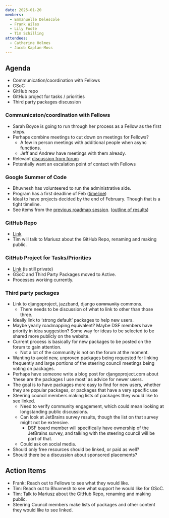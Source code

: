 ```yaml
---
date: 2025-01-20
members:
  - Emmanuelle Delescole
  - Frank Wiles
  - Lily Foote
  - Tim Schilling
attendees:
  - Catherine Holmes
  - Jacob Kaplan-Moss
---
```


## Agenda
- Communication/coordination with Fellows
- GSoC
- GitHub repo
- GitHub project for tasks / priorities
- Third party packages discussion

### Communicaton/coordination with Fellows
- Sarah Boyce is going to run through her process as a Fellow as the first steps.
- Perhaps combine meetings to cut down on meetings for Fellows?
  - A few in person meetings with additional people when async functions. 
  - Jeff and Andrew have meetings with them already.
- Relevant [discussion from forum](https://forum.djangoproject.com/t/volunteers-wanted-to-update-triage-workflow-docs/37937/2)
- Potentially want an escalation point of contact with Fellows

### Google Summer of Code
- Bhuvnesh has volunteered to run the administrative side.
- Program has a first deadline of Feb ([timeline](https://developers.google.com/open-source/gsoc/timeline))
- Ideal to have projects decided by the end of February. Though that is a tight timeline.
- See items from the [previous roadmap session](https://forum.djangoproject.com/t/informal-roadmap-retrospective-workshops-for-django/26835). ([outline of results](https://forum.djangoproject.com/t/informal-roadmap-retrospective-workshops-for-django/26835/28))

### GitHub Repo
- [Link](https://github.com/django/steering-council)
- Tim will talk to Mariusz about the GitHub Repo, renaming and making public.

### GitHub Project for Tasks/Priorities
- [Link](https://github.com/orgs/django/projects/19) (is still private)
- GSoC and Third Party Packages moved to Active.
- Processes working currently.

### Third party packages
- Link to djangoproject, jazzband, django ~~community~~ commons.
  - There needs to be discussion of what to link to other than those three.
- Ideally link to ‘strong default’ packages to help new users.
- Maybe yearly roadmapping equivalent? Maybe DSF members have priority in idea suggestion? Some way for ideas to be selected to be shared more publicly on the website.
- Current process is basically for new packages to be posted on the forum to gain attention.
  - Not a lot of the community is not on the forum at the moment.
- Wanting to avoid new, unproven packages being requested for linking frequently and large portions of the steering council meetings being voting on packages.
- Perhaps have someone write a blog post for djangoproject.com about ‘these are the packages I use most’ as advice for newer users.
- The goal is to have packages more easy to find for new users, whether they are popular packages, or packages that have a very specific use
- Steering council members making lists of packages they would like to see linked. 
  - Need to verify community engagement, which could mean looking at longstanding public discussions.
  - Can look at JetBrains survey results, though the list on that survey might not be extensive.
    - DSF board member will specifically have ownership of the JetBrains survey, and talking with the steering council will be part of that.
  - Could ask on social media.
- Should only free resources should be linked, or paid as well?
- Should there be a discussion about sponsored placements?

## Action Items
- Frank: Reach out to Fellows to see what they would like.
- Tim: Reach out to Bhuvnesh to see what support he would like for GSoC.
- Tim: Talk to Mariusz about the GitHub Repo, renaming and making public.
- Steering Council members make lists of packages and other content they would like to see linked.
